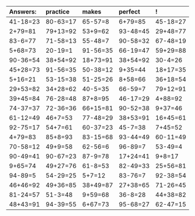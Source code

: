 | Answers: | practice | makes | perfect | ! |
| :--- | :--- | :--- | :--- | :--- |
| 41-18=23 | 80-63=17 | 65-57=8 | 6+79=85 | 45-18=27 | 
| 2+79=81 | 79+13=92 | 53+9=62 | 93-48=45 | 29+48=77 | 
| 83-6=77 | 71-58=13 | 55-48=7 | 90-58=32 | 67-48=19 | 
| 5+68=73 | 20-19=1 | 91-56=35 | 66-19=47 | 59+29=88 | 
| 90-36=54 | 38+54=92 | 18+73=91 | 38+54=92 | 30-4=26 | 
| 45+28=73 | 91-56=35 | 50-38=12 | 9+35=44 | 18+17=35 | 
| 5+16=21 | 53-15=38 | 51-25=26 | 8+58=66 | 36+18=54 | 
| 29+53=82 | 34+28=62 | 40-5=35 | 66-59=7 | 79+12=91 | 
| 39+45=84 | 76-28=48 | 87+8=95 | 46-17=29 | 4+88=92 | 
| 74-37=37 | 72-36=36 | 66+15=81 | 90-52=38 | 9+37=46 | 
| 61-12=49 | 46+7=53 | 77-48=29 | 38+53=91 | 16+45=61 | 
| 92-75=17 | 54+7=61 | 60-37=23 | 45-7=38 | 7+45=52 | 
| 4+79=83 | 85+8=93 | 83-15=68 | 93-44=49 | 60-11=49 | 
| 70-58=12 | 49+9=58 | 62-56=6 | 96-89=7 | 53-49=4 | 
| 90-49=41 | 90-67=23 | 87-9=78 | 17+24=41 | 9+8=17 | 
| 9+65=74 | 49+27=76 | 61-8=53 | 82-49=33 | 25+56=81 | 
| 94-89=5 | 54-29=25 | 5+7=12 | 83-76=7 | 92-38=54 | 
| 46+46=92 | 49+36=85 | 38+49=87 | 27+38=65 | 71-26=45 | 
| 81-24=57 | 51-3=48 | 9+59=68 | 36-8=28 | 44+38=82 | 
| 48+43=91 | 94-39=55 | 6+67=73 | 95-68=27 | 62-47=15 | 
